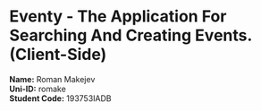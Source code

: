 # Eventy - The Application For Searching And Creating Events. (Client-Side)

**Name:** Roman Makejev  
**Uni-ID:** romake  
**Student Code:** 193753IADB
